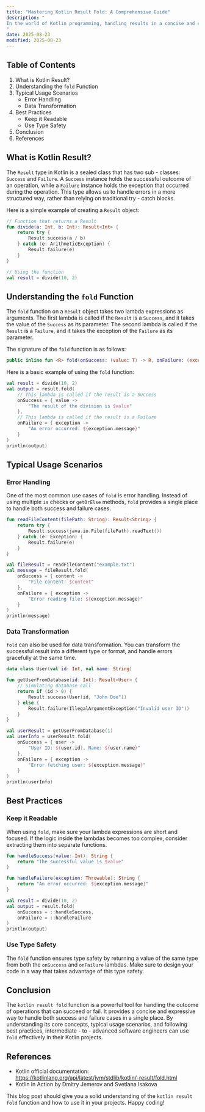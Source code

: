```yaml
---
title: "Mastering Kotlin Result Fold: A Comprehensive Guide"
description: "
In the world of Kotlin programming, handling results in a concise and expressive way is crucial. The `Result` type introduced in Kotlin standard library provides a powerful mechanism for representing the outcome of an operation that can either succeed or fail. One of the most useful functions associated with the `Result` type is `fold`. This blog post will delve deep into the core concepts of `kotlin result fold`, explore its typical usage scenarios, and provide best practices for using it effectively.
"
date: 2025-08-23
modified: 2025-08-23
---
```


## Table of Contents
1. What is Kotlin Result?
2. Understanding the `fold` Function
3. Typical Usage Scenarios
    - Error Handling
    - Data Transformation
4. Best Practices
    - Keep it Readable
    - Use Type Safety
5. Conclusion
6. References

## What is Kotlin Result?
The `Result` type in Kotlin is a sealed class that has two sub - classes: `Success` and `Failure`. A `Success` instance holds the successful outcome of an operation, while a `Failure` instance holds the exception that occurred during the operation. This type allows us to handle errors in a more structured way, rather than relying on traditional try - catch blocks.

Here is a simple example of creating a `Result` object:
```kotlin
// Function that returns a Result
fun divide(a: Int, b: Int): Result<Int> {
    return try {
        Result.success(a / b)
    } catch (e: ArithmeticException) {
        Result.failure(e)
    }
}

// Using the function
val result = divide(10, 2)
```

## Understanding the `fold` Function
The `fold` function on a `Result` object takes two lambda expressions as arguments. The first lambda is called if the `Result` is a `Success`, and it takes the value of the `Success` as its parameter. The second lambda is called if the `Result` is a `Failure`, and it takes the exception of the `Failure` as its parameter.

The signature of the `fold` function is as follows:
```kotlin
public inline fun <R> fold(onSuccess: (value: T) -> R, onFailure: (exception: Throwable) -> R): R
```

Here is a basic example of using the `fold` function:
```kotlin
val result = divide(10, 2)
val output = result.fold(
    // This lambda is called if the result is a Success
    onSuccess = { value ->
        "The result of the division is $value"
    },
    // This lambda is called if the result is a Failure
    onFailure = { exception ->
        "An error occurred: ${exception.message}"
    }
)
println(output)
```

## Typical Usage Scenarios

### Error Handling
One of the most common use cases of `fold` is error handling. Instead of using multiple `is` checks or `getOrElse` methods, `fold` provides a single place to handle both success and failure cases.

```kotlin
fun readFileContent(filePath: String): Result<String> {
    return try {
        Result.success(java.io.File(filePath).readText())
    } catch (e: Exception) {
        Result.failure(e)
    }
}

val fileResult = readFileContent("example.txt")
val message = fileResult.fold(
    onSuccess = { content ->
        "File content: $content"
    },
    onFailure = { exception ->
        "Error reading file: ${exception.message}"
    }
)
println(message)
```

### Data Transformation
`fold` can also be used for data transformation. You can transform the successful result into a different type or format, and handle errors gracefully at the same time.

```kotlin
data class User(val id: Int, val name: String)

fun getUserFromDatabase(id: Int): Result<User> {
    // Simulating database call
    return if (id > 0) {
        Result.success(User(id, "John Doe"))
    } else {
        Result.failure(IllegalArgumentException("Invalid user ID"))
    }
}

val userResult = getUserFromDatabase(1)
val userInfo = userResult.fold(
    onSuccess = { user ->
        "User ID: ${user.id}, Name: ${user.name}"
    },
    onFailure = { exception ->
        "Error fetching user: ${exception.message}"
    }
)
println(userInfo)
```

## Best Practices

### Keep it Readable
When using `fold`, make sure your lambda expressions are short and focused. If the logic inside the lambdas becomes too complex, consider extracting them into separate functions.

```kotlin
fun handleSuccess(value: Int): String {
    return "The successful value is $value"
}

fun handleFailure(exception: Throwable): String {
    return "An error occurred: ${exception.message}"
}

val result = divide(10, 2)
val output = result.fold(
    onSuccess = ::handleSuccess,
    onFailure = ::handleFailure
)
println(output)
```

### Use Type Safety
The `fold` function ensures type safety by returning a value of the same type from both the `onSuccess` and `onFailure` lambdas. Make sure to design your code in a way that takes advantage of this type safety.

## Conclusion
The `kotlin result fold` function is a powerful tool for handling the outcome of operations that can succeed or fail. It provides a concise and expressive way to handle both success and failure cases in a single place. By understanding its core concepts, typical usage scenarios, and following best practices, intermediate - to - advanced software engineers can use `fold` effectively in their Kotlin projects.

## References
- Kotlin official documentation: https://kotlinlang.org/api/latest/jvm/stdlib/kotlin/-result/fold.html
- Kotlin in Action by Dmitry Jemerov and Svetlana Isakova

This blog post should give you a solid understanding of the `kotlin result fold` function and how to use it in your projects. Happy coding! 